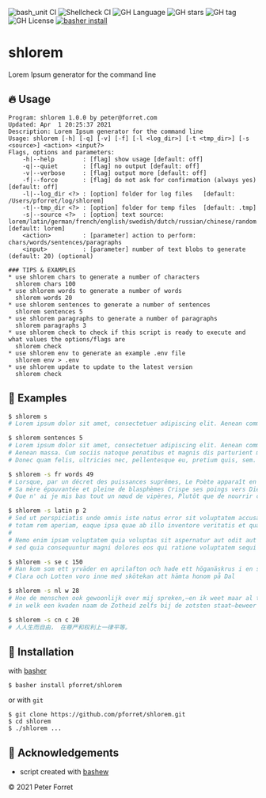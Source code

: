 ![bash_unit CI](https://github.com/pforret/shlorem/workflows/bash_unit%20CI/badge.svg)
![Shellcheck CI](https://github.com/pforret/shlorem/workflows/Shellcheck%20CI/badge.svg)
![GH Language](https://img.shields.io/github/languages/top/pforret/shlorem)
![GH stars](https://img.shields.io/github/stars/pforret/shlorem)
![GH tag](https://img.shields.io/github/v/tag/pforret/shlorem)
![GH License](https://img.shields.io/github/license/pforret/shlorem)
[![basher install](https://img.shields.io/badge/basher-install-white?logo=gnu-bash&style=flat)](https://basher.gitparade.com/package/)

# shlorem

Lorem Ipsum generator for the command line

## 🔥 Usage
```
Program: shlorem 1.0.0 by peter@forret.com
Updated: Apr  1 20:25:37 2021
Description: Lorem Ipsum generator for the command line
Usage: shlorem [-h] [-q] [-v] [-f] [-l <log_dir>] [-t <tmp_dir>] [-s <source>] <action> <input?>
Flags, options and parameters:
    -h|--help        : [flag] show usage [default: off]
    -q|--quiet       : [flag] no output [default: off]
    -v|--verbose     : [flag] output more [default: off]
    -f|--force       : [flag] do not ask for confirmation (always yes) [default: off]
    -l|--log_dir <?> : [option] folder for log files   [default: /Users/pforret/log/shlorem]
    -t|--tmp_dir <?> : [option] folder for temp files  [default: .tmp]
    -s|--source <?>  : [option] text source: lorem/latin/german/french/english/swedish/dutch/russian/chinese/random  [default: lorem]
    <action>         : [parameter] action to perform: chars/words/sentences/paragraphs
    <input>          : [parameter] number of text blobs to generate (default: 20) (optional)
                 
### TIPS & EXAMPLES
* use shlorem chars to generate a number of characters
  shlorem chars 100
* use shlorem words to generate a number of words
  shlorem words 20
* use shlorem sentences to generate a number of sentences
  shlorem sentences 5
* use shlorem paragraphs to generate a number of paragraphs
  shlorem paragraphs 3
* use shlorem check to check if this script is ready to execute and what values the options/flags are
  shlorem check
* use shlorem env to generate an example .env file
  shlorem env > .env
* use shlorem update to update to the latest version
  shlorem check
```

## 👻 Examples

```bash
$ shlorem s
# Lorem ipsum dolor sit amet, consectetuer adipiscing elit. Aenean commodo ligula eget dolor. Aenean massa.

$ shlorem sentences 5
# Lorem ipsum dolor sit amet, consectetuer adipiscing elit. Aenean commodo ligula eget dolor. 
# Aenean massa. Cum sociis natoque penatibus et magnis dis parturient montes, nascetur ridiculus mus. 
# Donec quam felis, ultricies nec, pellentesque eu, pretium quis, sem.

$ shlorem -s fr words 49
# Lorsque, par un décret des puissances suprêmes, Le Poète apparaît en ce monde ennuyé, 
# Sa mère épouvantée et pleine de blasphèmes Crispe ses poings vers Dieu qui la prend en pitié. Ah! 
# Que n' ai je mis bas tout un nœud de vipères, Plutôt que de nourrir cette dérision!

$ shlorem -s latin p 2
# Sed ut perspiciatis unde omnis iste natus error sit voluptatem accusantium doloremque laudantium, 
# totam rem aperiam, eaque ipsa quae ab illo inventore veritatis et quasi architecto beatae vitae dicta sunt explicabo.
#
# Nemo enim ipsam voluptatem quia voluptas sit aspernatur aut odit aut fugit, 
# sed quia consequuntur magni dolores eos qui ratione voluptatem sequi nesciunt.

$ shlorem -s se c 150
# Han kom som ett yrväder en aprilafton och hade ett höganäskrus i en svångrem om halsen. 
# Clara och Lotten voro inne med skötekan att hämta honom på Dal

$ shlorem -s nl w 28
# Hoe de menschen ook gewoonlijk over mij spreken,—en ik weet maar al te goed, 
# in welk een kwaden naam de Zotheid zelfs bij de zotsten staat—beweer ik toch,

$ shlorem -s cn c 20
# 人人生而自由， 在尊严和权利上一律平等。
```

## 🚀 Installation

with [basher](https://github.com/basherpm/basher)

	$ basher install pforret/shlorem

or with `git`

	$ git clone https://github.com/pforret/shlorem.git
	$ cd shlorem
    $ ./shlorem ...

## 📝 Acknowledgements

* script created with [bashew](https://github.com/pforret/bashew)

&copy; 2021 Peter Forret
